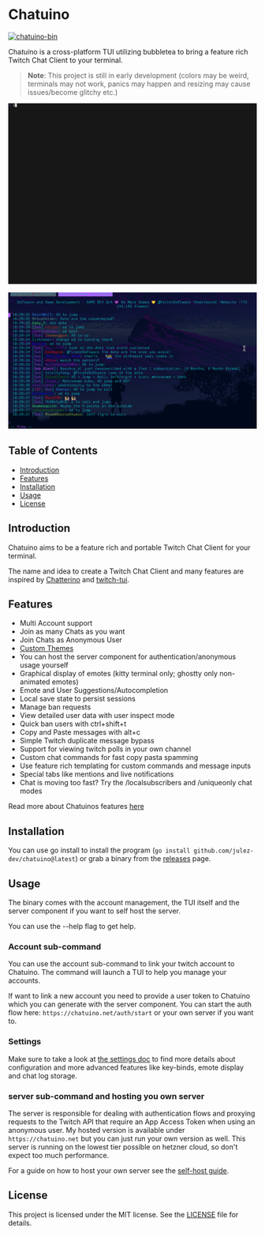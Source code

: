 # Chatuino

[![chatuino-bin](https://img.shields.io/aur/version/chatuino-bin?color=1793d1&label=chatuino-bin&logo=arch-linux&style=for-the-badge)](https://aur.archlinux.org/packages/chatuino-bin/)

Cha*tui*no is a cross-platform TUI utilizing bubbletea to bring a feature rich Twitch Chat Client to your terminal.

> **Note**: This project is still in early development (colors may be weird, terminals may not work, panics may happen and resizing may cause issues/become glitchy etc.)

![Demo of chatuino.](doc/demo.gif)

![Demo of chatuino with emotes enables.](doc/emote-demo.gif)

## Table of Contents

- [Introduction](#introduction)
- [Features](#features)
- [Installation](#installation)
- [Usage](#usage)
- [License](#license)

## Introduction

Chatuino aims to be a feature rich and portable Twitch Chat Client for your terminal.

The name and idea to create a Twitch Chat Client and many features are inspired by [Chatterino](https://github.com/Chatterino/chatterino2) and [twitch-tui](https://github.com/Xithrius/twitch-tui).

## Features

- Multi Account support
- Join as many Chats as you want
- Join Chats as Anonymous User
- [Custom Themes](/doc/THEME.md)
- You can host the server component for authentication/anonymous usage yourself
- Graphical display of emotes (kitty terminal only; ghostty only non-animated emotes)
- Emote and User Suggestions/Autocompletion
- Local save state to persist sessions
- Manage ban requests
- View detailed user data with user inspect mode
- Quick ban users with ctrl+shift+t
- Copy and Paste messages with alt+c
- Simple Twitch duplicate message bypass
- Support for viewing twitch polls in your own channel
- Custom chat commands for fast copy pasta spamming
- Use feature rich templating for custom commands and message inputs
- Special tabs like mentions and live notifications
- Chat is moving too fast? Try the /localsubscribers and /uniqueonly chat modes

Read more about Chatuinos features [here](doc/FEATURES.md)

## Installation

You can use go install to install the program (`go install github.com/julez-dev/chatuino@latest`) or grab a binary from the [releases](https://github.com/julez-dev/chatuino/releases) page.

## Usage

The binary comes with the account management, the TUI itself and the server component if you want to self host the server.

You can use the --help flag to get help.

### Account sub-command

You can use the account sub-command to link your twitch account to Chatuino. The command will launch a TUI to help you manage your accounts.

If want to link a new account you need to provide a user token to Chatuino which you can generate with the server component. You can start the auth flow here: `https://chatuino.net/auth/start` or your own server if you want to.

### Settings

Make sure to take a look at [the settings doc](doc/SETTINGS.md) to find more details about configuration and more advanced features like key-binds, emote display and chat log storage.

### server sub-command and hosting you own server

The server is responsible for dealing with authentication flows and proxying requests to the Twitch API that require an App Access Token when using an anonymous user. My hosted version is available under `https://chatuino.net` but you can just run your own version as well. This server is running on the lowest tier possible on hetzner cloud, so don't expect too much performance.

For a guide on how to host your own server see the [self-host guide](doc/SELF_HOST.md).

## License

This project is licensed under the MIT license. See the [LICENSE](LICENSE) file for details.

